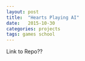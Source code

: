 ```yaml
---
layout: post
title:  "Hearts Playing AI"
date:   2015-10-30
categories: projects
tags: games school
---
```


Link to Repo??
